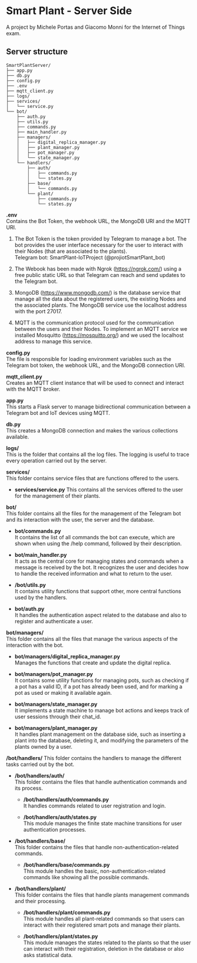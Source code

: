 # Smart Plant - Server Side
A project by Michele Portas and Giacomo Monni for the Internet of Things exam.

## Server structure
```plaintext
SmartPlantServer/
├── app.py
├── db.py
├── config.py
├── .env
├── mqtt_client.py
├── logs/
├── services/
│   └── service.py
└── bot/
    ├── auth.py
    ├── utils.py
    ├── commands.py
    ├── main_handler.py
    ├── managers/
    │   ├── digital_replica_manager.py
    │   ├── plant_manager.py
    │   ├── pot_manager.py
    │   └── state_manager.py
    └── handlers/
        ├── auth/
        │   ├── commands.py
        │   └── states.py
        ├── base/
        │   └── commands.py
        └── plant/
            ├── commands.py
            └── states.py
```
**.env**  
Contains the Bot Token, the webhook URL, the MongoDB URI and the MQTT URI. 
1) The Bot Token is the token provided by Telegram to manage a bot. The bot provides the user interface
necessary for the user to interact with their Nodes (that are associated to the plants).  
Telegram bot: SmartPlant-IoTProject (@projiotSmartPlant_bot)

2) The Webook has been made with Ngrok (https://ngrok.com/) using a free public static URL
so that Telegram can reach and send updates to the Telegram bot.

3) MongoDB (https://www.mongodb.com/) is the database service that manage all the data about the registered users, 
the existing Nodes and the associated plants.
The MongoDB service use the localhost address with the port 27017.

4) MQTT is the communication protocol used for the communication between the users and their Nodes. 
To implement an MQTT service we installed Mosquitto (https://mosquitto.org/) and we used the localhost address to manage this service.

**config.py**  
The file is responsible for loading environment variables such as the Telegram bot token,
the webhook URL, and the MongoDB connection URI.

**mqtt_client.py**  
Creates an MQTT client instance that will be used to connect and interact with the MQTT broker.

**app.py**  
This starts a Flask server to manage bidirectional communication between a Telegram bot and IoT devices using MQTT.

**db.py**  
This creates a MongoDB connection and makes the various collections available.

**logs/**  
This is the folder that contains all the log files. The logging is useful to trace every operation carried out by 
the server.

**services/**  
This folder contains service files that are functions offered to the users.

- **services/service.py**
This contains all the services offered to the user for the management of their plants.

**bot/**  
This folder contains all the files for the management of the Telegram bot and its interaction with the user, 
the server and the database.

- **bot/commands.py**  
It contains the list of all commands the bot can execute, which are shown when using the /help command, 
followed by their description.

- **bot/main_handler.py**  
It acts as the central core for managing states and commands when a message is received by the bot.
It recognizes the user and decides how to handle the received information and what to return to the user.

- **/bot/utils.py**  
It contains utility functions that support other, more central functions used by the handlers.

- **bot/auth.py**  
It handles the authentication aspect related to the database and also to register and authenticate a user.

**bot/managers/**  
This folder contains all the files that manage the various aspects of the interaction with the bot.

- **bot/managers/digital_replica_manager.py**  
Manages the functions that create and update the digital replica.

- **bot/managers/pot_manager.py**  
It contains some utility functions for managing pots, such as checking if a pot has a valid ID,
if a pot has already been used, and for marking a pot as used or making it available again.

- **bot/managers/state_manager.py**  
It implements a state machine to manage bot actions and keeps track of user sessions 
through their chat_id.

- **bot/managers/plant_manager.py**  
It handles plant management on the database side, such as inserting a plant into the database, deleting it, and modifying the parameters of the plants owned by a user.

**/bot/handlers/**
This folder contains the handlers to manage the different tasks carried out by the bot.

- **/bot/handlers/auth/**  
This folder contains the files that handle authentication commands and its process.

    - **/bot/handlers/auth/commands.py**  
It handles commands related to user registration and login.

    - **/bot/handlers/auth/states.py**  
This module manages the finite state machine transitions for user authentication processes.

- **/bot/handlers/base/**  
This folder contains the files that handle non-authentication-related commands.

    - **/bot/handlers/base/commands.py**  
This module handles the basic, non-authentication-related commands like showing all the possible commands.

- **/bot/handlers/plant/**  
This folder contains the files that handle plants management commands and their processing.

    - **/bot/handlers/plant/commands.py**  
This module handles all plant-related commands so that users can interact with their registered smart pots and manage their plants.

    - **/bot/handlers/plant/states.py**  
This module manages the states related to the plants so that the user can interact with their registration, deletion in
the database or also asks statistical data.



